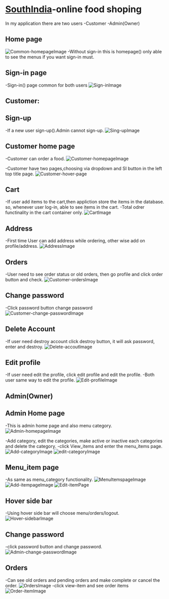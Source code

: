 # [SouthIndia](https://southindia.herokuapp.com/)-online food shoping

In my application there are two users
  -Customer
  -Admin(Owner)

## Home page
![Common-homepageImage](/images/common-homepage.png)
-Without sign-in this is homepage() only able to see the menus if you want sign-in must.

## Sign-in page
-Sign-in() page common for both users
![Sign-inImage](/images/sign-in.png)

## Customer:
  ## Sign-up
  -If a new user sign-up().Admin cannot sign-up.
  ![Sing-upImage](/images/customer/sign-up.png)


  ## Customer home page
  -Customer can order a food.
  ![Customer-homepageImage](images/customer/customer-homepage.png)

  -Customer have two pages,choosing via dropdown and SI button in the left top title page.
  ![Customer-hover-page](images/customer/dropdown.png)

  ## Cart
  -If user add items to the cart,then appliction store the items in the database.
   so, whenever user log-in, able to see items in the cart.
  -Total odrer functinality in the cart container only.
  ![CartImage](images/customer/cart.png)

  ## Address
  -First time User can add address while ordering, other wise add on profile/address.
  ![AddressImage](images/customer/address.png)

  ## Orders
  -User need to see order status or old orders, then go profile and click order button and check.
  ![Customer-ordersImage](images/customer/orders.png)

  ## Change password
  -Click password button change password
  ![Customer-change-passwordImage](images/customer/customer-password.png)

  ## Delete Account
  -If user need destroy account click destroy button, it will ask password, enter and destroy.
  ![Delete-accoutImage](images/customer/destroy.png)


  ## Edit profile
  -If user need edit the profile, click edit profile and edit the profile.
  -Both user same way to edit the profile.
  ![Edit-profileImage](images/edit-profile.png)

## Admin(Owner)

  ## Admin Home page
  -This is admin home page and also menu category.
  ![Admin-homepageImage](images/admin/admin-homepage.png)

  -Add category, edit the categories, make active or inactive each categories and delete the category.
  -click View_items and enter the menu_items page.
  ![Add-categoryImage](images/admin/add-category.png)
  ![edit-categoryImage](images/admin/edit-category.png)

  ## Menu_item page
  -As same as menu_category functionality.
  ![MenuItemspageImage](images/admin/items-page.png)
  ![Add-itempageImage](images/admin/add-item.png)
  ![Edit-itemPage](images/admin/edit-item.png)

  ## Hover side bar
  -Using hover side bar will choose menu/orders/logout.
  ![Hover-sidebarImage](images/admin/hover-sidebar.png)

  ## Change password
  -click password button and change password.
  ![Admin-change-passwordImage](images/admin/admin-passwordchange.png)

  ## Orders
  -Can see old orders and pending orders and make complete or cancel the order.
  ![OrdersImage](images/admin/admin-orders.png)
  -click view-item and see order items
  ![Order-itemImage](images/admin/admin-view-orderitems.png)
